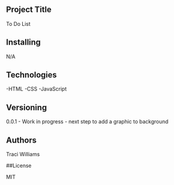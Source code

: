 ## Project Title

To Do List

## Installing

N/A

## Technologies

-HTML 
-CSS 
-JavaScript

## Versioning

0.0.1 - Work in progress - next step to add a graphic to background

## Authors 

Traci Williams

##License

MIT
